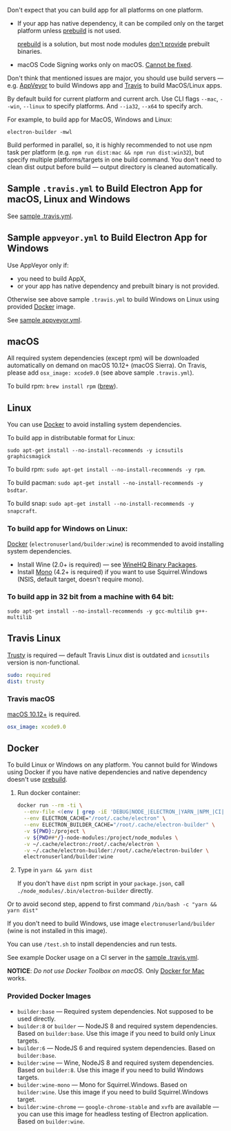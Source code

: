 Don't expect that you can build app for all platforms on one platform.

* If your app has native dependency, it can be compiled only on the target platform unless [prebuild](https://www.npmjs.com/package/prebuild) is not used.

  [prebuild](https://www.npmjs.com/package/prebuild) is a solution, but most node modules [don't provide](https://github.com/atom/node-keytar/issues/27) prebuilt binaries.
* macOS Code Signing works only on macOS. [Cannot be fixed](http://stackoverflow.com/a/12156576).

Don't think that mentioned issues are major, you should use build servers — e.g. [AppVeyor](http://www.appveyor.com/) to build Windows app and [Travis](https://travis-ci.org) to build MacOS/Linux apps.

By default build for current platform and current arch. Use CLI flags `--mac`, `--win`, `--linux` to specify platforms. And `--ia32`, `--x64` to specify arch.

For example, to build app for MacOS, Windows and Linux:
```
electron-builder -mwl
```

Build performed in parallel, so, it is highly recommended to not use npm task per platform (e.g. `npm run dist:mac && npm run dist:win32`), but specify multiple platforms/targets in one build command.
You don't need to clean dist output before build — output directory is cleaned automatically.

## Sample `.travis.yml` to Build Electron App for macOS, Linux and Windows

See [sample .travis.yml](https://github.com/develar/onshape-desktop-shell/blob/master/.travis.yml).

## Sample `appveyor.yml` to Build Electron App for Windows

Use AppVeyor only if:
* you need to build AppX,
* or your app has native dependency and prebuilt binary is not provided.

Otherwise see above sample `.travis.yml` to build Windows on Linux using provided [Docker](#docker) image.

See [sample appveyor.yml](https://gist.github.com/develar/bdf242a3cbf6120ed2300337f71e0982).

## macOS

All required system dependencies (except rpm) will be downloaded automatically on demand on macOS 10.12+ (macOS Sierra). On Travis, please add `osx_image: xcode9.0` (see above sample `.travis.yml`).

To build rpm: `brew install rpm` ([brew](https://brew.sh)).

## Linux

You can use [Docker](#docker) to avoid installing system dependencies.

To build app in distributable format for Linux:
```
sudo apt-get install --no-install-recommends -y icnsutils graphicsmagick
```

To build rpm: `sudo apt-get install --no-install-recommends -y rpm`.

To build pacman: `sudo apt-get install --no-install-recommends -y bsdtar`.

To build snap: `sudo apt-get install --no-install-recommends -y snapcraft`.

### To build app for Windows on Linux:

[Docker](#docker) (`electronuserland/builder:wine`) is recommended to avoid installing system dependencies.

* Install Wine (2.0+ is required) — see [WineHQ Binary Packages](https://www.winehq.org/download#binary).
* Install [Mono](http://www.mono-project.com/download/#download-lin) (4.2+ is required) if you want to use Squirrel.Windows (NSIS, default target, doesn't require mono).

### To build app in 32 bit from a machine with 64 bit:

```
sudo apt-get install --no-install-recommends -y gcc-multilib g++-multilib
```

## Travis Linux
[Trusty](https://docs.travis-ci.com/user/trusty-ci-environment/) is required — default Travis Linux dist is outdated and `icnsutils` version is non-functional.
```yaml
sudo: required
dist: trusty
```

### Travis macOS
[macOS 10.12+](https://docs.travis-ci.com/user/osx-ci-environment/#OS-X-Version) is required.
```yaml
osx_image: xcode9.0
```

## Docker

To build Linux or Windows on any platform. You cannot build for Windows using Docker if you have native dependencies and native dependency doesn't use [prebuild](https://www.npmjs.com/package/prebuild). 

1. Run docker container:

   ```sh
   docker run --rm -ti \
     --env-file <(env | grep -iE 'DEBUG|NODE_|ELECTRON_|YARN_|NPM_|CI|CIRCLE|TRAVIS|APPVEYOR_|CSC_|GH_|GITHUB_|BT_|AWS_|STRIP|BUILD_') \
     --env ELECTRON_CACHE="/root/.cache/electron" \
     --env ELECTRON_BUILDER_CACHE="/root/.cache/electron-builder" \
     -v ${PWD}:/project \
     -v ${PWD##*/}-node-modules:/project/node_modules \
     -v ~/.cache/electron:/root/.cache/electron \
     -v ~/.cache/electron-builder:/root/.cache/electron-builder \
     electronuserland/builder:wine
   ```
   
2. Type in `yarn && yarn dist`
   
   If you don't have `dist` npm script in your `package.json`, call `./node_modules/.bin/electron-builder` directly.

Or to avoid second step, append to first command `/bin/bash -c "yarn && yarn dist"`

If you don't need to build Windows, use image `electronuserland/builder` (wine is not installed in this image).

You can use `/test.sh` to install dependencies and run tests.

See example Docker usage on a CI server in the [sample .travis.yml](https://github.com/develar/onshape-desktop-shell/blob/master/.travis.yml).

**NOTICE**: _Do not use Docker Toolbox on macOS._ Only [Docker for Mac](https://docs.docker.com/docker-for-mac/install/) works.

### Provided Docker Images

* `builder:base` — Required system dependencies. Not supposed to be used directly.
* `builder:8` or `builder` — NodeJS 8 and required system dependencies. Based on `builder:base`. Use this image if you need to build only Linux targets.
* `builder:6` — NodeJS 6 and required system dependencies. Based on `builder:base`.
* `builder:wine` — Wine, NodeJS 8 and required system dependencies. Based on `builder:8`. Use this image if you need to build Windows targets.
* `builder:wine-mono` — Mono for Squirrel.Windows. Based on `builder:wine`. Use this image if you need to build Squirrel.Windows target.
* `builder:wine-chrome` — `google-chrome-stable` and `xvfb` are available — you can use this image for headless testing of Electron application. Based on `builder:wine`.
